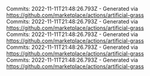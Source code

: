 Commits: 2022-11-11T21:48:26.793Z - Generated via https://github.com/marketplace/actions/artificial-grass
<br>
Commits: 2022-11-11T21:48:26.793Z - Generated via https://github.com/marketplace/actions/artificial-grass
<br>
Commits: 2022-11-11T21:48:26.793Z - Generated via https://github.com/marketplace/actions/artificial-grass
<br>
Commits: 2022-11-11T21:48:26.793Z - Generated via https://github.com/marketplace/actions/artificial-grass
<br>
Commits: 2022-11-11T21:48:26.793Z - Generated via https://github.com/marketplace/actions/artificial-grass
<br>
